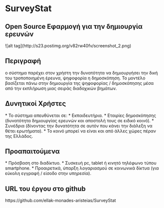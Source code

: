 <h1>SurveyStat</h1>
<h2>Open Source Eφαρμογή για την δημιουργία ερευνών</h2>
![alt tag](http://s23.postimg.org/v82rw40fv/screenshot_2.png)

<h2>Περιγραφή</h2>
ο σύστημα παρέχει στον χρήστη την δυνατότητα να δημιουργήσει την δική του τροποποιημένη έρευνα, ψηφοφορία η δημοσκόπηση. Το μοντέλο βασίζεται πάνω στην δημιουργία της ψηφοφορίας / δημοσκόπησης μέσα από την εκπλήρωση μιας σειράς διαδοχικών βημάτων.

<h2>Δυνητικοί Χρήστες </h2>
* Το σύστημα απευθύνεται σε:
* Εκπαιδευτήρια.
* Εταιρίες δημοσκόπησης (δυνατότητα δημιουργίας ερευνών και αποστολή τους σε ειδικό κοινό).
* Συνέδρια (δίνοντας την δυνατότητα σε αυτόν που κάνει την διάλεξη να θέτει ερωτήματα).
* Το κοινό μπορεί να είναι και από άλλες χώρες πέραν της Ελλάδος.

<h2>Προαπαιτούμενα </h2>
* Πρόσβαση στο 	διαδίκτυο.
* Συσκευή pc, tablet ή 	κινητό τηλέφωνο τύπου smartphone.
* Προαιρετικά, ύπαρξη 	λογαριασμού σε κοινωνικά δίκτυα (για 	εύκολη εγγραφή / είσοδο στην υπηρεσία).

<h2>URL του έργου στο github </h2>
https://github.com/ellak-monades-aristeias/SurveyStat
